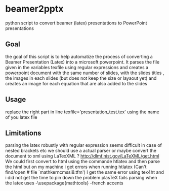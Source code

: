 # beamer2pptx
python script to convert beamer (latex) presentations to PowerPoint presentations

## Goal
the goal of this script is to help automatize the process of converting  a Beamer Presentation (Latex) into a microsoft powerpoint.
It parses the file given in the variables texfile using regular expressions and creates a powerpoint document with the same number of slides, with the slides titles , the images in each slides (but does not keep the size or layaout yet) and creates an image for each equation that are also added to the slides

## Usage

replace the right part in line texfile='presentation_test.tex' using the name of you latex file

## Limitations

parsing the latex robustly with regular expression seems difficult in case of nested brackets etc we should use a actual parser or maybe convert the document to xml using LaTexXML ?  http://dlmf.nist.gov/LaTeXML/get.html 
We could first convert to html using the commande htlatex and then parse the html but on my machine i get errors when running htlatex (Can't find/open #	file `mathkerncmssi8.tfm')
I get the same error using tex4ht and i  did not get the time to pin down the problem 
 plasTeX fails parsing when the latex uses 
 -\usepackage{mathtools}
  -french accents 
